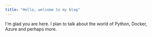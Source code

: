 ```yaml
---
title: "Hello, welcome to my blog"
---
```


I'm glad you are here. I plan to talk about the world of Python, Docker, Azure and perhaps more.
